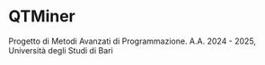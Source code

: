 # QTMiner
Progetto di Metodi Avanzati di Programmazione. A.A. 2024 - 2025, Università degli Studi di Bari
